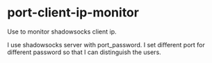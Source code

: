 port-client-ip-monitor
======================

Use to monitor shadowsocks client ip.

I use shadowsocks server with port_password. I set different port for different password so that I can distinguish the users.
